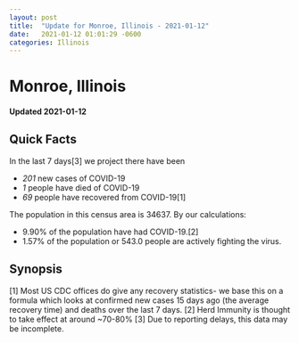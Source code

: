 ```yaml
---
layout: post
title:  "Update for Monroe, Illinois - 2021-01-12"
date:   2021-01-12 01:01:29 -0600
categories: Illinois
---
```


# Monroe, Illinois
#### Updated 2021-01-12

## Quick Facts

In the last 7 days[3] we project there have been
- *201* new cases of COVID-19
- *1* people have died of COVID-19
- *69* people have recovered from COVID-19[1]

The population in this census area is 34637. By our calculations:
- 9.90% of the population have had COVID-19.[2]
- 1.57% of the population or 543.0 people are actively fighting the virus.

## Synopsis




[1] Most US CDC offices do give any recovery statistics- we base this on a formula which looks at confirmed new cases
15 days ago (the average recovery time) and deaths over the last 7 days.
[2] Herd Immunity is thought to take effect at around ~70-80%
[3] Due to reporting delays, this data may be incomplete. 
    